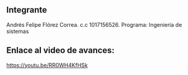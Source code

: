 ## Integrante

Andrés Felipe Flórez Correa. c.c 1017156526. Programa: Ingeniería de sistemas

## Enlace al video de avances:

https://youtu.be/RR0WH4KfHSk